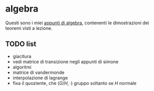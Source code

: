 # algebra

Questi sono i miei [appunti di algebra](https://ph04.github.io/algebra/html/index.html), contenenti le dimostrazioni dei teoremi visti a lezione.

## TODO list

- giacitura
- vedi matrice di transizione negli appunti di simone
- algoritmi
- matrice di vandermonde
- interpolazione di lagrange
- fixa il quoziente, che $(G/H, \cdot)$ gruppo soltanto se $H$ normale

